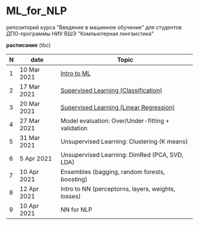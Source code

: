 # ML_for_NLP
репозиторий курса "Введение в машинное обучение" для студентов ДПО-программы НИУ ВШЭ "Компьютерная лингвистика"


**расписание**
(tbc)

|N|date|Topic|
|--|--|--|
|1|10 Mar 2021|[Intro to ML](https://github.com/nstsj/ML_for_NLP/tree/main/intro%2Bclassification)|
|2|17 Mar 2021|[Supervised Learning (Classification)](https://github.com/nstsj/ML_for_NLP/blob/main/intro%2Bclassification/class1.ipynb)|
|3|20 Mar 2021|[Supervised Learning (Linear Regression)](https://github.com/nstsj/ML_for_NLP/tree/main/Regression)|
|4|27 Mar 2021|Model evaluation: Over/Under-fitting + validation|
|5|31 Mar 2021|Unsupervised Learning: Clustering (K means)|
|6|5 Apr 2021|Unsupervised Learning: DimRed (PCA, SVD, LDA)|
|7|10 Apr 2021|Ensembles (bagging, random forests, boosting)|
|8|12 Apr 2021|Intro to NN (perceptorns, layers, weights, losses)|
|9|10 Apr 2021|NN for NLP|


